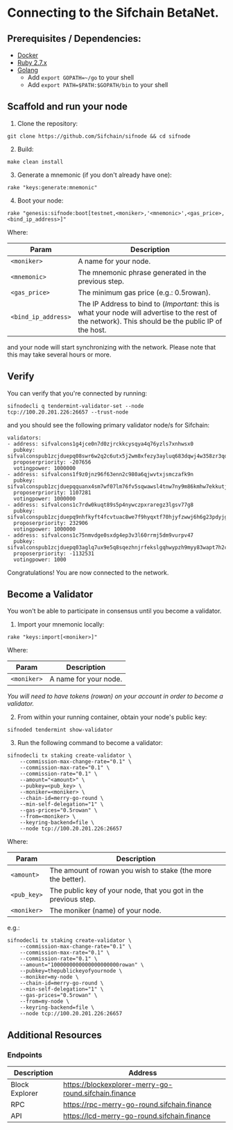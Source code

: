 # Connecting to the Sifchain BetaNet.

## Prerequisites / Dependencies:

- [Docker](https://www.docker.com/get-started)
- [Ruby 2.7.x](https://www.ruby-lang.org/en/documentation/installation)
- [Golang](https://golang.org/doc/install)
  - Add `export GOPATH=~/go` to your shell
  - Add `export PATH=$PATH:$GOPATH/bin` to your shell

## Scaffold and run your node

1. Clone the repository:

```
git clone https://github.com/Sifchain/sifnode && cd sifnode
```

2. Build:

```
make clean install
```

3. Generate a mnemonic (if you don't already have one):

```
rake "keys:generate:mnemonic"
```

4. Boot your node:

```
rake "genesis:sifnode:boot[testnet,<moniker>,'<mnemonic>',<gas_price>,<bind_ip_address>]"
```

Where:

|Param|Description|
|-----|----------|
|`<moniker>`|A name for your node.|
|`<mnemonic>`|The mnemonic phrase generated in the previous step.|
|`<gas_price>`|The minimum gas price (e.g.: 0.5rowan).|
|`<bind_ip_address>`|The IP Address to bind to (*Important:* this is what your node will advertise to the rest of the network). This should be the public IP of the host.|

and your node will start synchronizing with the network. Please note that this may take several hours or more.

## Verify

You can verify that you're connected by running:

```
sifnodecli q tendermint-validator-set --node tcp://100.20.201.226:26657 --trust-node
```

and you should see the following primary validator node/s for Sifchain:

```
validators:
- address: sifvalcons1g4jce0n7d0zjrckkcysqya4q76yzls7xnhwsx0
  pubkey: sifvalconspub1zcjduepq08swr6w2q2c6utx5j2wm8xfezy3ayluq683dqwj4w358zr3qd95sfaq99k
  proposerpriority: -207656
  votingpower: 1000000
- address: sifvalcons1f9z0jnz96f63enn2c980a6qjwvtxjsmczafk9n
  pubkey: sifvalconspub1zcjduepqquanx4sm7wf07lm76fv5sqwawsl4tnw7ny9m86kmhw7ekkutjrwq8qw8my
  proposerpriority: 1107281
  votingpower: 1000000
- address: sifvalcons1c7rdw0kuqt89s5p4nywczpxraregz3lgsv77g8
  pubkey: sifvalconspub1zcjduepq9nhfkyft4fcvtuac8we7f9hyqxtf70hjyfzwwj6h6g23pdyjg4rsd369d2
  proposerpriority: 232906
  votingpower: 1000000
- address: sifvalcons1c75nmvdge0sxdg4ep3v3l60rrmj5dm9vurpv47
  pubkey: sifvalconspub1zcjduepq03aglq7ux9e5q8sqezhnjrfekslgqhwypzh9myy83wapt7h2ckus5wzvjs
  proposerpriority: -1132531
  votingpower: 1000
```

Congratulations! You are now connected to the network.

## Become a Validator

You won't be able to participate in consensus until you become a validator.

1. Import your mnemonic locally:

```
rake "keys:import[<moniker>]"
```

Where:

|Param|Description|
|-----|----------|
|`<moniker>`|A name for your node.|

*You will need to have tokens (rowan) on your account in order to become a validator.*

2. From within your running container, obtain your node's public key:

```
sifnoded tendermint show-validator
```

3. Run the following command to become a validator: 

```
sifnodecli tx staking create-validator \
    --commission-max-change-rate="0.1" \
    --commission-max-rate="0.1" \
    --commission-rate="0.1" \
    --amount="<amount>" \
    --pubkey=<pub_key> \
    --moniker=<moniker> \
    --chain-id=merry-go-round \
    --min-self-delegation="1" \
    --gas-prices="0.5rowan" \
    --from=<moniker> \
    --keyring-backend=file \
    --node tcp://100.20.201.226:26657
```

Where:

|Param|Description|
|-----|----------|
|`<amount>`|The amount of rowan you wish to stake (the more the better).|
|`<pub_key>`|The public key of your node, that you got in the previous step.|
|`<moniker>`|The moniker (name) of your node.|

e.g.:

```
sifnodecli tx staking create-validator \
    --commission-max-change-rate="0.1" \
    --commission-max-rate="0.1" \
    --commission-rate="0.1" \
    --amount="1000000000000000000000rowan" \
    --pubkey=thepublickeyofyournode \
    --moniker=my-node \
    --chain-id=merry-go-round \
    --min-self-delegation="1" \
    --gas-prices="0.5rowan" \
    --from=my-node \
    --keyring-backend=file \
    --node tcp://100.20.201.226:26657
```

## Additional Resources

### Endpoints

|Description|Address|
|-----------|-------|
|Block Explorer|https://blockexplorer-merry-go-round.sifchain.finance|
|RPC|https://rpc-merry-go-round.sifchain.finance|
|API|https://lcd-merry-go-round.sifchain.finance|

